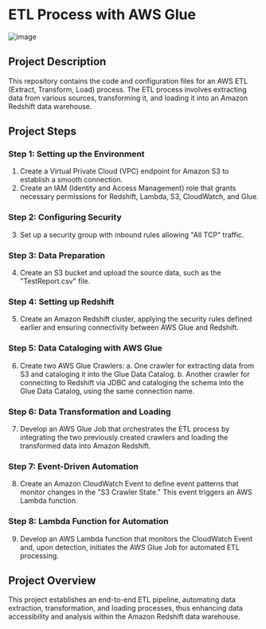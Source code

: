 # ETL Process with AWS Glue
![image](https://github.com/prasadanilmore/AWS-ETL-Process-v1/assets/85488185/40c234ea-3d2b-45fd-aeec-de1793e754d3)


## Project Description

This repository contains the code and configuration files for an AWS ETL (Extract, Transform, Load) process. The ETL process involves extracting data from various sources, transforming it, and loading it into an Amazon Redshift data warehouse.

## Project Steps

### Step 1: Setting up the Environment

1. Create a Virtual Private Cloud (VPC) endpoint for Amazon S3 to establish a smooth connection.
2. Create an IAM (Identity and Access Management) role that grants necessary permissions for Redshift, Lambda, S3, CloudWatch, and Glue.

### Step 2: Configuring Security

3. Set up a security group with inbound rules allowing "All TCP" traffic.

### Step 3: Data Preparation

4. Create an S3 bucket and upload the source data, such as the "TestReport.csv" file.

### Step 4: Setting up Redshift

5. Create an Amazon Redshift cluster, applying the security rules defined earlier and ensuring connectivity between AWS Glue and Redshift.

### Step 5: Data Cataloging with AWS Glue

6. Create two AWS Glue Crawlers:
    a. One crawler for extracting data from S3 and cataloging it into the Glue Data Catalog.
    b. Another crawler for connecting to Redshift via JDBC and cataloging the schema into the Glue Data Catalog, using the same connection name.

### Step 6: Data Transformation and Loading

7. Develop an AWS Glue Job that orchestrates the ETL process by integrating the two previously created crawlers and loading the transformed data into Amazon Redshift.

### Step 7: Event-Driven Automation

8. Create an Amazon CloudWatch Event to define event patterns that monitor changes in the "S3 Crawler State." This event triggers an AWS Lambda function.

### Step 8: Lambda Function for Automation

9. Develop an AWS Lambda function that monitors the CloudWatch Event and, upon detection, initiates the AWS Glue Job for automated ETL processing.

## Project Overview

This project establishes an end-to-end ETL pipeline, automating data extraction, transformation, and loading processes, thus enhancing data accessibility and analysis within the Amazon Redshift data warehouse.

